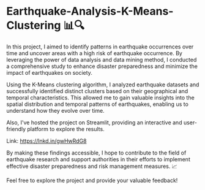 # Earthquake-Analysis-K-Means-Clustering 📊🔍

In this project, I aimed to identify patterns in earthquake occurrences over time and uncover areas with a high risk of earthquake occurrence. By leveraging the power of data analysis and data mining method, I conducted a comprehensive study to enhance disaster preparedness and minimize the impact of earthquakes on society.

Using the K-Means clustering algorithm, I analyzed earthquake datasets and successfully identified distinct clusters based on their geographical and temporal characteristics. This allowed me to gain valuable insights into the spatial distribution and temporal patterns of earthquakes, enabling us to understand how they evolve over time.

Also, I've hosted the project on Streamlit, providing an interactive and user-friendly platform to explore the results.

Link: https://lnkd.in/gwHwRdG8

By making these findings accessible, I hope to contribute to the field of earthquake research and support authorities in their efforts to implement effective disaster preparedness and risk management measures. 📈

Feel free to explore the project and provide your valuable feedback!
